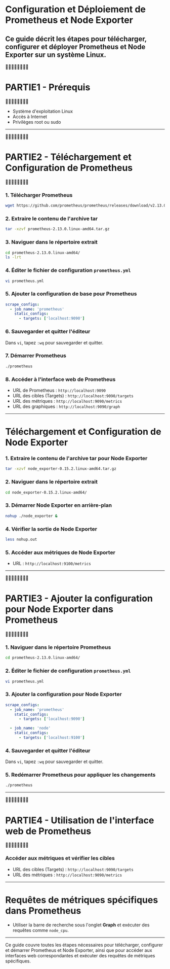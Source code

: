# Configuration et Déploiement de Prometheus et Node Exporter

Ce guide décrit les étapes pour télécharger, configurer et déployer Prometheus et Node Exporter sur un système Linux.
---
🥇🥇🥇🥇🥇🥇🥇🥇
# PARTIE1 - Prérequis
🥇🥇🥇🥇🥇🥇🥇🥇

- Système d'exploitation Linux
- Accès à Internet
- Privilèges root ou sudo

----
🥇🥇🥇🥇🥇🥇🥇🥇
# PARTIE2 - Téléchargement et Configuration de Prometheus
🥇🥇🥇🥇🥇🥇🥇🥇


### 1. Télécharger Prometheus

```bash
wget https://github.com/prometheus/prometheus/releases/download/v2.13.0/prometheus-2.13.0.linux-amd64.tar.gz
```

### 2. Extraire le contenu de l'archive tar

```bash
tar -xzvf prometheus-2.13.0.linux-amd64.tar.gz
```

### 3. Naviguer dans le répertoire extrait

```bash
cd prometheus-2.13.0.linux-amd64/
ls -lrt
```

### 4. Éditer le fichier de configuration `prometheus.yml`

```bash
vi prometheus.yml
```

### 5. Ajouter la configuration de base pour Prometheus

```yaml
scrape_configs:
  - job_name: 'prometheus'
    static_configs:
      - targets: ['localhost:9090']
```

### 6. Sauvegarder et quitter l'éditeur

Dans `vi`, tapez `:wq` pour sauvegarder et quitter.

### 7. Démarrer Prometheus

```bash
./prometheus
```

### 8. Accéder à l'interface web de Prometheus

- URL de Prometheus : `http://localhost:9090`
- URL des cibles (Targets) : `http://localhost:9090/targets`
- URL des métriques : `http://localhost:9090/metrics`
- URL des graphiques : `http://localhost:9090/graph`

---
# Téléchargement et Configuration de Node Exporter

### 1. Extraire le contenu de l'archive tar pour Node Exporter

```bash
tar -xzvf node_exporter-0.15.2.linux-amd64.tar.gz
```

### 2. Naviguer dans le répertoire extrait

```bash
cd node_exporter-0.15.2.linux-amd64/
```

### 3. Démarrer Node Exporter en arrière-plan

```bash
nohup ./node_exporter &
```

### 4. Vérifier la sortie de Node Exporter

```bash
less nohup.out
```

### 5. Accéder aux métriques de Node Exporter

- URL : `http://localhost:9100/metrics`

---
🥇🥇🥇🥇🥇🥇🥇🥇
# PARTIE3 - Ajouter la configuration pour Node Exporter dans Prometheus
🥇🥇🥇🥇🥇🥇🥇🥇
### 1. Naviguer dans le répertoire Prometheus

```bash
cd prometheus-2.13.0.linux-amd64/
```

### 2. Éditer le fichier de configuration `prometheus.yml`

```bash
vi prometheus.yml
```

### 3. Ajouter la configuration pour Node Exporter

```yaml
scrape_configs:
  - job_name: 'prometheus'
    static_configs:
      - targets: ['localhost:9090']

  - job_name: 'node'
    static_configs:
      - targets: ['localhost:9100']
```

### 4. Sauvegarder et quitter l'éditeur

Dans `vi`, tapez `:wq` pour sauvegarder et quitter.

### 5. Redémarrer Prometheus pour appliquer les changements

```bash
./prometheus
```
---
🥇🥇🥇🥇🥇🥇🥇🥇
# PARTIE4 - Utilisation de l'interface web de Prometheus
🥇🥇🥇🥇🥇🥇🥇🥇
### Accéder aux métriques et vérifier les cibles

- URL des cibles (Targets) : `http://localhost:9090/targets`
- URL des métriques : `http://localhost:9090/metrics`

---
# Requêtes de métriques spécifiques dans Prometheus

- Utiliser la barre de recherche sous l'onglet **Graph** et exécuter des requêtes comme `node_cpu`.

---

Ce guide couvre toutes les étapes nécessaires pour télécharger, configurer et démarrer Prometheus et Node Exporter, ainsi que pour accéder aux interfaces web correspondantes et exécuter des requêtes de métriques spécifiques.
```

